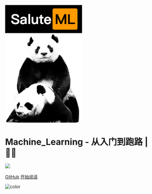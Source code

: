 <img src="https://raw.githubusercontent.com/sanmaomashi/Salute_Machine_Learning/main/img/1.jpg" width = "250" alt="Salute_Machine_Learning" align=center />

<h1><B>Machine_Learning - 从入门到跑路 | 🚴‍♂️ </B></h1>

<img src="https://img.shields.io/github/repo-size/sanmaomashi/Salute_Machine_Learning.svg?label=Repo%20size&style=flat-square" height="20">
<img src="https://img.shields.io/badge/License-Apache%202.0-purple" data-origin="https://img.shields.io/badge/License-Apache%202.0-blue" alt="">


[GitHub](https://github.com/sanmaomashi/Salute_Machine_Learning)
[开始阅读](/README.md)


<!-- 背景色 -->
![color](#fff)



